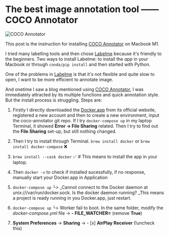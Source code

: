 # The best image annotation tool —— COCO Annotator

![COCO Annotator](https://camo.githubusercontent.com/69ce7a40db8bdee3e2a292950b5d84cd3f60cc8ac32bdce3316e40ca4130a71d/68747470733a2f2f692e696d6775722e636f6d2f414137496462512e706e67)

This post is the instruction for installing [COCO Annotator](https://github.com/jsbroks/coco-annotator) on Macbook M1.


I tried many labelling tools and then chose [Labelme](https://github.com/wkentaro/labelme) because it's friendly to the beginners. Two ways to install Labelme: to install the _app_ in your Macbook or through `conda/pip install` and then started with Python. 

One of the problems in [Labelme](https://github.com/wkentaro/labelme) is that it's not flexible and quite slow to open, I want to be more efficient to annotate image. 

And onetime I saw a blog mentioned using [COCO Annotator](https://github.com/jsbroks/coco-annotator), I was immediately attracted by its multiple functions and quick annotation style. But the install process is struggling. 
Steps are:

1. Firstly I directly downloaded the [Docker.app](https://www.docker.com/products/docker-desktop/) from its official website, registered a new account and then to create a new environment, input the coco-annotator git repo. If I try `docker-compose up` in my laptop Terminal, it showed **Error -> File Sharing** related. Then I try to find out the **File Sharing** set-up, but still nothing changed. 

2. Then I try to install through Terminal. `brew install docker` or `brew install docker-compose` ❌
3. `brew install --cask docker` ✅ # This means to install the app in your laptop.

4. Then `docker -v` to check if installed sucessfully, if no response, manually start your Docker.app in Application
5. `docker-compose up` 
    └> _Cannot connect to the Docker daemon at unix:///var/run/docker.sock. Is the docker daemon running? 
    _This means a project is ready running in you Docker.app, just restart. 

6. `docker-compose up` 
    └> Worker fail to boot.
    In the same folder, modify the _docker-compose.yml_ file -> **- FILE_WATCHER=** (remove **True**)
    
7. **System Preferences** -> **Sharing** -> - [x] **AirPlay Receiver** (!uncheck this)
    
<!-- Updated on Aug 1, 2022 -->
